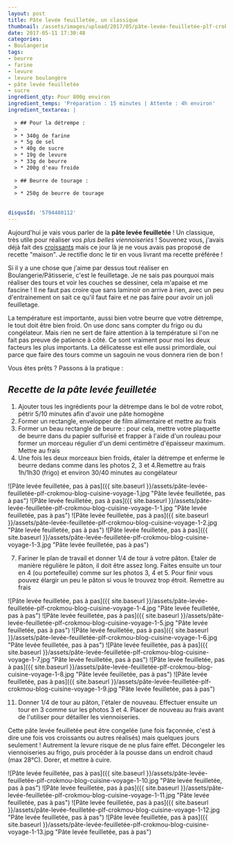 ```yaml
---
layout: post
title: Pâte levée feuilletée, un classique
thumbnail: /assets/images/upload/2017/05/pâte-levée-feuilletée-plf-crokmou-blog-cuisine-voyage-1-2.jpg
date: 2017-05-11 17:30:48
categories: 
- Boulangerie
tags: 
- beurre
- farine
- levure
- levure boulangère
- pâte levée feuilletée
- sucre
ingredient_qty: Pour 800g environ
ingredient_temps: 'Préparation : 15 minutes | Attente : 4h environ'
ingredient_textarea: |
  
  > ## Pour la détrempe :
  > 
  > * 340g de farine
  > * 5g de sel
  > * 40g de sucre
  > * 19g de levure
  > * 33g de beurre
  > * 200g d'eau froide
  
  > ## Beurre de tourage :
  > 
  > * 250g de beurre de tourage
  
  
disqusId: '5794480112'
---
```


Aujourd'hui je vais vous parler de la **pâte levée feuilletée** ! Un classique, très utile pour réaliser _vos plus belles viennoiseries_ ! Souvenez vous, j'avais déjà fait des [croissants](http://www.crokmou.com/2014/04/croissants-pur-beurre) mais ce jour là je ne vous avais pas proposé de recette "maison". Je rectifie donc le tir en vous livrant ma recette préférée !

Si il y a une chose que j'aime par dessus tout réaliser en Boulangerie/Pâtisserie, c'est le feuilletage. Je ne sais pas pourquoi mais réaliser des tours et voir les couches se dessiner, cela m'apaise et me fascine ! Il ne faut pas croire que sans laminoir on arrive à rien, avec un peu d'entrainement on sait ce qu'il faut faire et ne pas faire pour avoir un joli feuilletage.

La température est importante, aussi bien votre beurre que votre détrempe, le tout doit être bien froid. On use donc sans compter du frigo ou du congélateur. Mais rien ne sert de faire attention à la température si l'on ne fait pas preuve de patience à côté. Ce sont vraiment pour moi les deux facteurs les plus importants. La délicatesse est elle aussi primordiale, oui parce que faire des tours comme un sagouin ne vous donnera rien de bon !

Vous êtes prêts ? Passons à la pratique :

## _Recette de la pâte levée feuilletée_

1.  Ajouter tous les ingrédients pour la détrempe dans le bol de votre robot, pétrir 5/10 minutes afin d'avoir une pâte homogène
2.  Former un rectangle, envelopper de film alimentaire et mettre au frais
3.  Former un beau rectangle de beurre : pour cela, mettre votre plaquette de beurre dans du papier sulfurisé et frapper à l'aide d'un rouleau pour former un morceau régulier d'un demi centimètre d'épaisseur maximum. Mettre au frais
4.  Une fois les deux morceaux bien froids, étaler la détrempe et enferme le beurre dedans comme dans les photos 2, 3 et 4.Remettre au frais 1h/1h30 (frigo) et environ 30/40 minutes au congélateur

![Pâte levée feuilletée, pas à pas]({{ site.baseurl }}/assets/pâte-levée-feuilletée-plf-crokmou-blog-cuisine-voyage-1.jpg "Pâte levée feuilletée, pas à pas") ![Pâte levée feuilletée, pas à pas]({{ site.baseurl }}/assets/pâte-levée-feuilletée-plf-crokmou-blog-cuisine-voyage-1-1.jpg "Pâte levée feuilletée, pas à pas") ![Pâte levée feuilletée, pas à pas]({{ site.baseurl }}/assets/pâte-levée-feuilletée-plf-crokmou-blog-cuisine-voyage-1-2.jpg "Pâte levée feuilletée, pas à pas") ![Pâte levée feuilletée, pas à pas]({{ site.baseurl }}/assets/pâte-levée-feuilletée-plf-crokmou-blog-cuisine-voyage-1-3.jpg "Pâte levée feuilletée, pas à pas")

7.  Fariner le plan de travail et donner 1/4 de tour à votre pâton. Etaler de manière régulière le pâton, il doit être assez long. Faites ensuite un tour en 4 (ou portefeuille) comme sur les photos 3, 4 et 5\. Pour finir vous pouvez élargir un peu le pâton si vous le trouvez trop étroit. Remettre au frais

![Pâte levée feuilletée, pas à pas]({{ site.baseurl }}/assets/pâte-levée-feuilletée-plf-crokmou-blog-cuisine-voyage-1-4.jpg "Pâte levée feuilletée, pas à pas") ![Pâte levée feuilletée, pas à pas]({{ site.baseurl }}/assets/pâte-levée-feuilletée-plf-crokmou-blog-cuisine-voyage-1-5.jpg "Pâte levée feuilletée, pas à pas") ![Pâte levée feuilletée, pas à pas]({{ site.baseurl }}/assets/pâte-levée-feuilletée-plf-crokmou-blog-cuisine-voyage-1-6.jpg "Pâte levée feuilletée, pas à pas") ![Pâte levée feuilletée, pas à pas]({{ site.baseurl }}/assets/pâte-levée-feuilletée-plf-crokmou-blog-cuisine-voyage-1-7.jpg "Pâte levée feuilletée, pas à pas") ![Pâte levée feuilletée, pas à pas]({{ site.baseurl }}/assets/pâte-levée-feuilletée-plf-crokmou-blog-cuisine-voyage-1-8.jpg "Pâte levée feuilletée, pas à pas") ![Pâte levée feuilletée, pas à pas]({{ site.baseurl }}/assets/pâte-levée-feuilletée-plf-crokmou-blog-cuisine-voyage-1-9.jpg "Pâte levée feuilletée, pas à pas")

11.  Donner 1/4 de tour au pâton, l'étaler de nouveau. Effectuer ensuite un tour en 3 comme sur les photos 3 et 4\. Placer de nouveau au frais avant de l'utiliser pour détailler les viennoiseries.

Cette pâte levée feuilletée peut être congelée (une fois façonnée, c'est à dire une fois vos croissants ou autres réalisés) mais quelques jours seulement ! Autrement la levure risque de ne plus faire effet. Décongeler les viennoiseries au frigo, puis procéder à la pousse dans un endroit chaud (max 28°C). Dorer, et mettre à cuire.

![Pâte levée feuilletée, pas à pas]({{ site.baseurl }}/assets/pâte-levée-feuilletée-plf-crokmou-blog-cuisine-voyage-1-10.jpg "Pâte levée feuilletée, pas à pas") ![Pâte levée feuilletée, pas à pas]({{ site.baseurl }}/assets/pâte-levée-feuilletée-plf-crokmou-blog-cuisine-voyage-1-11.jpg "Pâte levée feuilletée, pas à pas") ![Pâte levée feuilletée, pas à pas]({{ site.baseurl }}/assets/pâte-levée-feuilletée-plf-crokmou-blog-cuisine-voyage-1-12.jpg "Pâte levée feuilletée, pas à pas") ![Pâte levée feuilletée, pas à pas]({{ site.baseurl }}/assets/pâte-levée-feuilletée-plf-crokmou-blog-cuisine-voyage-1-13.jpg "Pâte levée feuilletée, pas à pas")